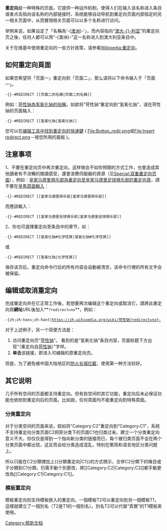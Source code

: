 **重定向**是一种特殊的页面，它提供一种运作机制，使得人们在输入该名称进入条目或者点击指向该名称的内部链接时，系统能够自动导航到重定向页面内部指定的另一相关页面中，从而實現相关页面可以以多个名称进行访问。

举例来说，如果设定了「名稱為‘-{[澳洲](../Page/澳洲.md "wikilink")}-’」，而內容指向“[澳大-{}-利亚](../Page/澳大利亞.md "wikilink")”的重定向页之後，任何人都可以用“-{澳洲}-”这一名称进入到澳大利亚条目中。

关于在维基中使用重定向的一些方针政策，请参看[Wikipedia:重定向](https://zh.wikipedia.org/wiki/Wikipedia:重定向 "wikilink")。

## 如何重定向頁面

如果您希望将「页面一」重定向到「页面二」，那么请将以下命令输入于「页面一」。

    -{}-#REDIRECT [[页面二的名稱|页面二的名稱]]

例如：[苛性钠為](../Page/苛性钠.md "wikilink")[氢氧化钠的俗稱](../Page/氢氧化钠.md "wikilink")，如欲将“苛性钠”重定向到“氢氧化钠”，请在苛性钠的页面输入：

    -{}-#REDIRECT [[氢氧化钠|氢氧化钠]]

您可以在[编辑工具中找到重定向的快速鍵](../Page/WP:编辑工具.md "wikilink") (
[<File:Button_redir.png>](https://zh.wikipedia.org/wiki/File:Button_redir.png "fig:File:Button_redir.png")或[<File:Insert>
redirect.png](https://zh.wikipedia.org/wiki/File:Insert_redirect.png "fig:File:Insert redirect.png")－視您所用的面板
)。

## 注意事项

1、不要在重定向页中再次重定向，这样做会不如你预期的方式工作，也會造成其他讀者有不流暢的閱讀感受，還會浪費伺服器的資源（见[Special:双重重定向页面](../Page/Special:双重重定向.md "wikilink")），例如：[皇家马德里俱乐部為重定向至](../Page/皇家马德里俱乐部.md "wikilink")[皇家马德里足球俱乐部的重定向頁](../Page/皇家马德里足球俱乐部.md "wikilink")，請不要在[皇馬頁面輸入](../Page/皇馬.md "wikilink")：

    -{}-#REDIRECT [[皇家马德里俱乐部|皇家马德里俱乐部]]

而應該輸入：

    -{}-#REDIRECT [[皇家马德里足球俱乐部|皇家马德里足球俱乐部]]

2、你也可選擇重定向至条目中的章节，如：

    -{}-#REDIRECT [[氢氧化钠#化学性質|氢氧化钠#化学性質]]

或

    -{}-#REDIRECT [[氢氧化钠|化学性質]]

保存该页后，重定向命令行后的所有内容会自動被清空，该命令行裡的所有文字会被保留。

## 编辑或取消重定向

完成重定向并在它正常工作後，若想要再次编辑这个重定向或取消它，請將此重定向頁**網址**URL後加入**`?redirect=no`**，例如：

<span class=plainlinks>`-{zh;zh-hans;zh-hant|`[`https://zh.wikipedia.org/wiki/苛性钠?redirect=no}-`](https://zh.wikipedia.org/wiki/苛性钠?redirect=no%7D-)</span>

对于上述例子，另一个简便方法是：

1.  访问重定向页“[苛性钠](../Page/苛性钠.md "wikilink")”。
    看到的是“氢氧化钠”条目内容，页面标题下方出现“（重定向自<span class="plainlinks">[苛性钠](https://zh.wikipedia.org/w/index.php?title=%E8%8B%9B%E6%80%A7%E9%92%A0&redirect=no)</span>）”字样。
2.  **单击**该链接，即进入可编辑的原重定向页。

但是，为了避免被中国大陆地区的[防火长城拦截](../Page/GFW.md "wikilink")，使用第一种方法较好。

## 其它说明

几乎所有空间的页面都支持重定向。但有些空间的其它功能，重定向后未必保证功能也依附到重定向后的页面。比如說，任何頁面均不能重定向到特殊頁面。

### 分类重定向

对于分类空间的页面来说，假如将“Category:C2”重定向到“Category:C1”，系统不支持重定向分类页面C2把原分类下的页面C1也归类过来。建立一个分类重定向意义不大，你仅仅是得到一个指向新分类的链接而已，每个被归类页面不会在两个分类页面中都出现，这反而会给分类造成混乱，特别在繁简和语言地区分类问题上。

所以只能在C2分類裡加上{{分類重定向|C1}}的方式標示，合併C2分類下的條目或子分類到C1分類，仍需手動个別更改，將\[\[Category:C2|Category:C2\]\]都手動更改為\[\[Category:C1|Category:C1\]\]。

### 模板重定向

模板重定向则支持模板嵌入的重定向，一個模板T2可以重定向到另一個模板T1，這樣就建立了一個別名（T2是T1的一個別名）。別名T2可以代替“真實”的T1模板來使用。

[Category:帮助文档](https://zh.wikipedia.org/wiki/Category:帮助文档 "wikilink")